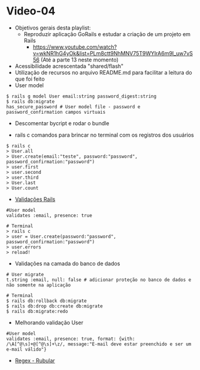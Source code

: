 # Video-04

- Objetivos gerais desta playlist:
  - Reproduzir aplicação GoRails e estudar a criação de um projeto em Rails
    - https://www.youtube.com/watch?v=wkNR1hG4yOk&list=PLm8ctt9NhMNV75T9WYIrA6m9I_uw7vS56 (Até a parte 13 neste momento)
- Acessibilidade acrescentada "shared/flash"
- Utilização de recursos no arquivo README.md para facilitar a leitura do que foi feito
- User model
```
$ rails g model User email:string password_digest:string
$ rails db:migrate
has_secure_password # User model file - password e password_confirmation campos virtuais
```
- Descomentar bycript e rodar o bundle

- rails c comandos para brincar no terminal com os registros dos usuários
```
$ rails c
> User.all
> User.create(email:"teste", password:"password", password_confirmation:"password")
> user.first
> user.second
> user.third
> User.last
> User.count
```

- [Validações Rails](https://guides.rubyonrails.org/active_record_validations.html)
```
#User model
validates :email, presence: true

# Terminal
> rails c
> user = User.create(password:"password", password_confirmation:"password")
> user.errors
> reload!
```
  - Validações na camada do banco de dados
```
# User migrate
t.string :email, null: false # adicionar proteção no banco de dados e não somente na aplicação

# Terminal
$ rails db:rollback db:migrate
$ rails db:drop db:create db:migrate
$ rails db:migrate:redo
```

- Melhorando validação User
```
#User model
validates :email, presence: true, format: {with: /\A[^@\s]+@[^@\s]+\z/, message:"E-mail deve estar preenchido e ser um e-mail válido"}
```
- [Regex - Rubular](https://rubular.com/)





